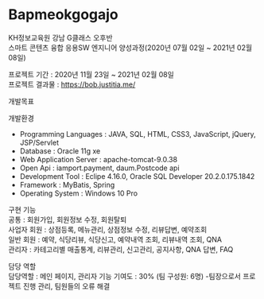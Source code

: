 # Bapmeokgogajo
KH정보교육원 강남 G클래스 오후반<br>
스마트 콘텐츠 융합 응용SW 엔지니어 양성과정(2020년 07월 02일 ~ 2021년 02월 08일)<br>

프로젝트 기간 : 2020년 11월 23일 ~ 2021년 02월 08일<br>
프로젝트 결과물 : https://bob.justitia.me/

개발목표<br>


개발환경
<ul>
  <li>Programming Languages : JAVA, SQL, HTML, CSS3, JavaScript, jQuery, JSP/Servlet</li>
  <li>Database : Oracle 11g xe</li>
  <li>Web Application Server : apache-tomcat-9.0.38</li>
  <li>Open Api : iamport.payment, daum.Postcode api</li>
  <li>Development Tool : Eclipe 4.16.0, Oracle SQL Developer 20.2.0.175.1842</li>
  <li>Framework : MyBatis, Spring</li>
  <li>Operating System : Windows 10 Pro</li>
</ul>

구현 기능<br>
공통 : 회원가입, 회원정보 수정, 회원탈퇴<br>
사업자 회원 : 상점등록, 메뉴관리, 상점정보 수정, 리뷰답변, 예약조회<br>
일반 회원 : 예약, 식당리뷰, 식당신고, 예약내역 조회, 리뷰내역 조회, QNA<br>
관리자 : 카테고리별 매출통계, 리뷰관리, 신고관리, 공지사항, QNA 답변, FAQ<br>

담당 역할<br>
담당역할 : 메인 페이지, 관리자 기능
기여도 : 30% (팀 구성원: 6명)
-팀장으로서 프로젝트 진행 관리, 팀원들의 오류 해결
